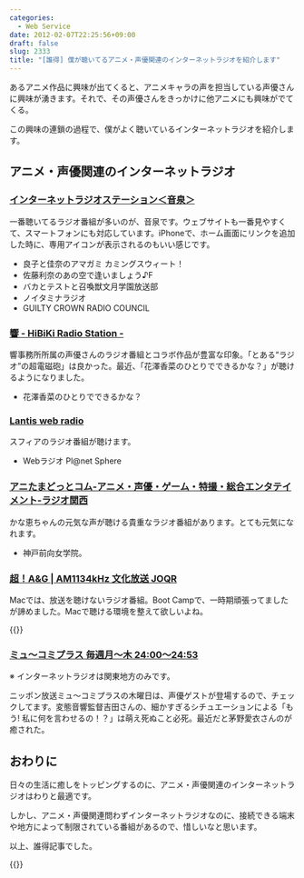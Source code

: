 ```yaml
---
categories:
  - Web Service
date: 2012-02-07T22:25:56+09:00
draft: false
slug: 2333
title: "[誰得] 僕が聴いてるアニメ・声優関連のインターネットラジオを紹介します"
---
```


あるアニメ作品に興味が出てくると、アニメキャラの声を担当している声優さんに興味が湧きます。それで、その声優さんをきっかけに他アニメにも興味がでてくる。

この興味の連鎖の過程で、僕がよく聴いているインターネットラジオを紹介します。

## アニメ・声優関連のインターネットラジオ

### [インターネットラジオステーション＜音泉＞](http://onsen.ag/)

一番聴いてるラジオ番組が多いのが、音泉です。ウェブサイトも一番見やすくて、スマートフォンにも対応しています。iPhoneで、ホーム画面にリンクを追加した時に、専用アイコンが表示されるのもいい感じです。

* 良子と佳奈のアマガミ カミングスウィート！
* 佐藤利奈のあの空で逢いましょう♪F
* バカとテストと召喚獣文月学園放送部
* ノイタミナラジオ
* GUILTY CROWN RADIO COUNCIL

### [響 - HiBiKi Radio Station -](http://hibiki-radio.jp/)

響事務所所属の声優さんのラジオ番組とコラボ作品が豊富な印象。「とある“ラジオ”の超電磁砲」は良かった。最近、「花澤香菜のひとりでできるかな？」が聴けるようになりました。

* 花澤香菜のひとりでできるかな？

### [Lantis web radio](http://lantis-net.com/index.html)

スフィアのラジオ番組が聴けます。

* Webラジオ Pl@net Sphere

### [アニたまどっとコム-アニメ・声優・ゲーム・特撮・総合エンタテイメント-ラジオ関西](http://anitama.com/)

かな恵ちゃんの元気な声が聴ける貴重なラジオ番組があります。とても元気になれます。

* 神戸前向女学院。

### [超！A&G | AM1134kHz 文化放送 JOQR](http://www.agqr.jp/)

Macでは、放送を聴けないラジオ番組。Boot Campで、一時期頑張ってましたが諦めました。Macで聴ける環境を整えて欲しいよね。

{{<app id="395080269" title="超!A&G+i 2.0.0（無料）" src="http://a5.mzstatic.com/us/r1000/019/Purple/64/cb/0f/mzi.oyessexf.100x100-75.png">}}

### [ミュ～コミプラス 毎週月～木 24:00～24:53](http://www.allnightnippon.com/mcplus/)

※ インターネットラジオは関東地方のみです。

ニッポン放送ミュ〜コミプラスの木曜日は、声優ゲストが登場するので、チェックしてます。変態音響監督吉田さんの、細かすぎるシチュエーションによる「もう! 私に何を言わせるの！？」は萌え死ぬこと必死。最近だと茅野愛衣さんのが癒された。

## おわりに

日々の生活に癒しをトッピングするのに、アニメ・声優関連のインターネットラジオはわりと最適です。

しかし、アニメ・声優関連問わずインターネットラジオなのに、接続できる端末や地方によって制限されている番組があるので、惜しいなと思います。

以上、誰得記事でした。

{{<app id="370515585" title="radiko.jp 3.0.2（無料）" src="http://a2.mzstatic.com/us/r1000/064/Purple/72/9f/46/mzl.uknyolld.100x100-75.png">}}
